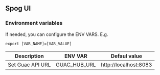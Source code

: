 ## Spog UI

### Environment variables

If needed, you can configure the ENV VARS. E.g.

```shell
export [VAR_NAME]=[VAR_VALUE]
```

| Description                   | ENV VAR       | Defaul value          |
| ----------------------------- | ------------- | --------------------- |
| Set Guac API URL              | GUAC_HUB_URL  | http://localhost:8083 |
